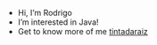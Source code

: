 - Hi, I’m Rodrigo
- I’m interested in Java!
- Get to know more of me [tintadaraiz](tintadaraiz.github.io)


